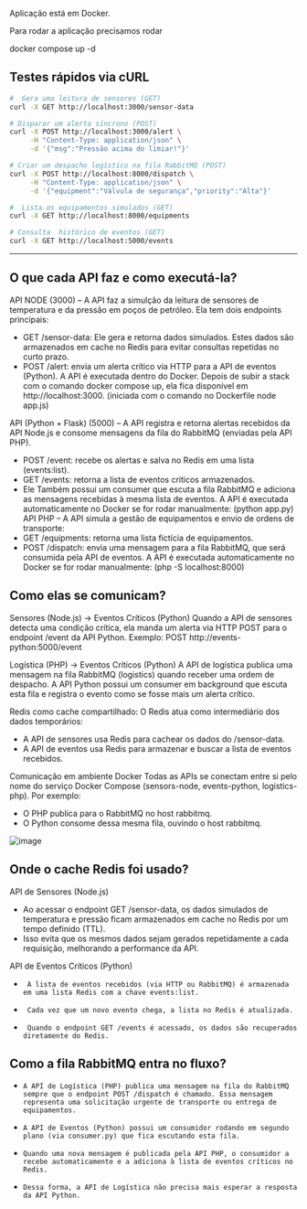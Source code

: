 Aplicação está em Docker.

Para rodar a aplicação precisamos rodar

docker compose up -d

##  Testes rápidos via **cURL**

```bash
#  Gera uma leitura de sensores (GET)
curl -X GET http://localhost:3000/sensor-data

# Disparar um alerta síncrono (POST)
curl -X POST http://localhost:3000/alert \
     -H "Content-Type: application/json" \
     -d '{"msg":"Pressão acima do limiar!"}'

# Criar um despacho logístico na fila RabbitMQ (POST)
curl -X POST http://localhost:8000/dispatch \
     -H "Content-Type: application/json" \
     -d '{"equipment":"Válvula de segurança","priority":"Alta"}'

#  Lista os equipamentos simulados (GET)
curl -X GET http://localhost:8000/equipments

# Consulta  histórico de eventos (GET)
curl -X GET http://localhost:5000/events
```

-------------------------


## O que cada API faz e como executá-la?


API NODE (3000) – A API faz a simulção da leitura de sensores de temperatura e da pressão em poços de petróleo. Ela tem dois endpoints principais:
*	GET /sensor-data: Ele gera e retorna dados simulados. Estes dados são armazenados em cache no Redis para evitar consultas repetidas no curto prazo.
*	POST /alert: envia um alerta crítico via HTTP para a API de eventos (Python).
A API é executada dentro do Docker. Depois de subir a stack com o comando docker compose up, ela fica disponível em http://localhost:3000. (iniciada com o comando no Dockerfile node app.js)

 API (Python + Flask) (5000) – A API registra e retorna alertas recebidos da API Node.js e consome mensagens da fila do RabbitMQ (enviadas pela API PHP).
*	POST /event: recebe os alertas e salva no Redis em uma lista (events:list).
*	GET /events: retorna a lista de eventos críticos armazenados.
*	Ele Também possui um consumer que escuta a fila RabbitMQ e adiciona as mensagens recebidas à mesma lista de eventos.
A API é executada automaticamente no Docker se for rodar manualmente:
(python app.py)
API PHP – A API simula a gestão de equipamentos e envio de ordens de transporte:
*	GET /equipments: retorna uma lista fictícia de equipamentos.
*	POST /dispatch: envia uma mensagem para a fila RabbitMQ, que será consumida pela API de eventos.
A API é executada automaticamente no Docker se for rodar manualmente:
(php -S localhost:8000)


## Como elas se comunicam?

Sensores (Node.js) → Eventos Críticos (Python)
Quando a API de sensores detecta uma condição crítica, ela manda um alerta via HTTP POST para o endpoint /event da API Python.
Exemplo: POST http://events-python:5000/event

Logística (PHP) → Eventos Críticos (Python)
A API de logística publica uma mensagem na fila RabbitMQ (logistics) quando receber uma ordem de despacho.
A API Python possui um consumer em background que escuta esta fila e registra o evento como se fosse mais um alerta crítico.

Redis como cache compartilhado:
O Redis atua como intermediário dos dados temporários:
*	A API de sensores usa Redis para cachear os dados do /sensor-data.
*	A API de eventos usa Redis para armazenar e buscar a lista de eventos recebidos.

Comunicação em ambiente Docker
Todas as APIs se conectam entre si pelo nome do serviço Docker Compose (sensors-node, events-python, logistics-php). Por exemplo:
* O PHP publica para o RabbitMQ no host rabbitmq.
*	O Python consome dessa mesma fila, ouvindo o host rabbitmq.

![image](https://github.com/user-attachments/assets/9cf9d372-be9a-4aeb-9475-a42d68f486b5)

## Onde o cache Redis foi usado?

API de Sensores (Node.js)
*  Ao acessar o endpoint GET /sensor-data, os dados simulados de temperatura e pressão ficam armazenados em cache no Redis por um tempo definido (TTL).
*  Isso evita que os mesmos dados sejam gerados repetidamente a cada requisição, melhorando a performance da API.

API de Eventos Críticos (Python)
*      A lista de eventos recebidos (via HTTP ou RabbitMQ) é armazenada em uma lista Redis com a chave events:list.
*      Cada vez que um novo evento chega, a lista no Redis é atualizada.
*      Quando o endpoint GET /events é acessado, os dados são recuperados diretamente do Redis.


## Como a fila RabbitMQ entra no fluxo?

*     A API de Logística (PHP) publica uma mensagem na fila do RabbitMQ sempre que o endpoint POST /dispatch é chamado. Essa mensagem representa uma solicitação urgente de transporte ou entrega de equipamentos.
*     A API de Eventos (Python) possui um consumidor rodando em segundo plano (via consumer.py) que fica escutando esta fila.
*     Quando uma nova mensagem é publicada pela API PHP, o consumidor a recebe automaticamente e a adiciona à lista de eventos críticos no Redis.
*     Dessa forma, a API de Logística não precisa mais esperar a resposta da API Python.




 
